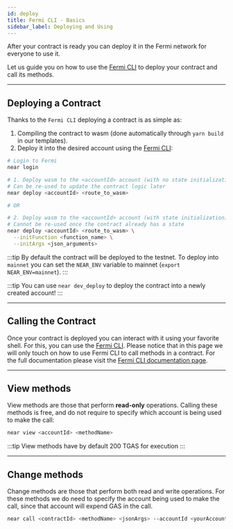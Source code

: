 ```yaml
---
id: deploy
title: Fermi CLI - Basics
sidebar_label: Deploying and Using
---
```


After your contract is ready you can deploy it in the Fermi network for everyone to use it.

Let us guide you on how to use the [Fermi CLI](../4.tools/cli.md) to deploy your contract
and call its methods.

---

## Deploying a Contract

Thanks to the `Fermi CLI` deploying a contract is as simple as:

1. Compiling the contract to wasm (done automatically through `yarn build` in our templates).
2. Deploy it into the desired account using the [Fermi CLI](../4.tools/cli.md#near-deploy):

```bash
# Login to Fermi
near login

# 1. Deploy wasm to the <accountId> account (with no state initialization)
# Can be re-used to update the contract logic later
near deploy <accountId> <route_to_wasm>

# OR

# 2. Deploy wasm to the <accountId> account (with state initialization)
# Cannot be re-used once the contract already has a state
near deploy <accountId> <route_to_wasm> \
  --initFunction <function_name> \
  --initArgs <json_arguments>
```

:::tip
By default the contract will be deployed to the testnet. To deploy into `mainnet` you can set the `NEAR_ENV` variable to mainnet (`export NEAR_ENV=mainnet`).
:::

:::tip
You can use `near dev_deploy` to deploy the contract into a newly created account!
:::

---

## Calling the Contract
Once your contract is deployed you can interact with it using your favorite shell. For this, you can use the [Fermi CLI](../4.tools/cli.md).
Please notice that in this page we will only touch on how to use Fermi CLI to call methods in a contract. For the full documentation please visit the
[Fermi CLI documentation page](../4.tools/cli.md).

<hr class="subsection" />

## View methods
View methods are those that perform **read-only** operations. Calling these methods is free, and do not require to specify which account is being used to make the call:

```bash
near view <accountId> <methodName>
```

:::tip
View methods have by default 200 TGAS for execution
:::

<hr class="subsection" />

## Change methods
Change methods are those that perform both read and write operations. For these methods we do need to specify the account being used to make the call,
since that account will expend GAS in the call.

```bash
near call <contractId> <methodName> <jsonArgs> --accountId <yourAccount> [--attachDeposit <amount>] [--gas <GAS>]
```
